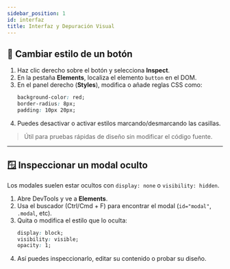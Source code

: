```yaml
---
sidebar_position: 1
id: interfaz
title: Interfaz y Depuración Visual
---
```


## 🎨 Cambiar estilo de un botón

1. Haz clic derecho sobre el botón y selecciona **Inspect**.
2. En la pestaña **Elements**, localiza el elemento `button` en el DOM.
3. En el panel derecho (**Styles**), modifica o añade reglas CSS como:
   ```css
   background-color: red;
   border-radius: 8px;
   padding: 10px 20px;
   ```
4. Puedes desactivar o activar estilos marcando/desmarcando las casillas.

> Útil para pruebas rápidas de diseño sin modificar el código fuente.

---

## 🪟 Inspeccionar un modal oculto

Los modales suelen estar ocultos con `display: none` o `visibility: hidden`.

1. Abre DevTools y ve a **Elements**.
2. Usa el buscador (Ctrl/Cmd + F) para encontrar el modal (`id="modal"`, `.modal`, etc).
3. Quita o modifica el estilo que lo oculta:
   ```css
   display: block;
   visibility: visible;
   opacity: 1;
   ```
4. Así puedes inspeccionarlo, editar su contenido o probar su diseño.
